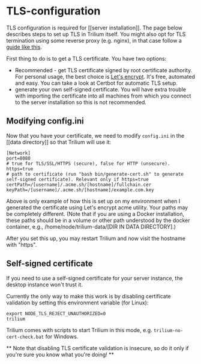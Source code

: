 # TLS-configuration
TLS configuration is required for \[\[server installation\]\]. The page below describes steps to set up TLS in Trilium itself. You might also opt for TLS termination using some reverse proxy (e.g. nginx), in that case follow a [guide like this](https://www.digitalocean.com/community/tutorials/how-to-secure-nginx-with-let-s-encrypt-on-ubuntu-20-04).

First thing to do is to get a TLS certificate. You have two options:

*   Recommended - get TLS certificate signed by root certificate authority. For personal usage, the best choice is [Let's encrypt](https://letsencrypt.org). It's free, automated and easy. You can take a look at Certbot for automatic TLS setup.
*   generate your own self-signed certificate. You will have extra trouble with importing the certificate into all machines from which you connect to the server installation so this is not recommended.

Modifying config.ini
--------------------

Now that you have your certificate, we need to modify `config.ini` in the \[\[data directory\]\] so that Trilium will use it:

```text-plain
[Network]
port=8080
# true for TLS/SSL/HTTPS (secure), false for HTTP (unsecure).
https=true
# path to certificate (run "bash bin/generate-cert.sh" to generate self-signed certificate). Relevant only if https=true
certPath=/[username]/.acme.sh/[hostname]/fullchain.cer
keyPath=/[username]/.acme.sh/[hostname]/example.com.key
```

Above is only example of how this is set up on my environment when I generated the certificate using Let's encrypt acme utility. Your paths may be completely different. (Note that if you are using a Docker installation, these paths should be in a volume or other path understood by the docker container, e.g., /home/node/trilium-data/\[DIR IN DATA DIRECTORY\].)

After you set this up, you may restart Trilium and now visit the hostname with "https".

Self-signed certificate
-----------------------

If you need to use a self-signed certificate for your server instance, the desktop instance won't trust it.

Currently the only way to make this work is by disabling certificate validation by setting this environment variable (for Linux):

```text-plain
export NODE_TLS_REJECT_UNAUTHORIZED=0
trilium
```

Trilium comes with scripts to start Trilium in this mode, e.g. `trilium-no-cert-check.bat` for Windows.

\*\* Note that disabling TLS certificate validation is insecure, so do it only if you're sure you know what you're doing! \*\*
